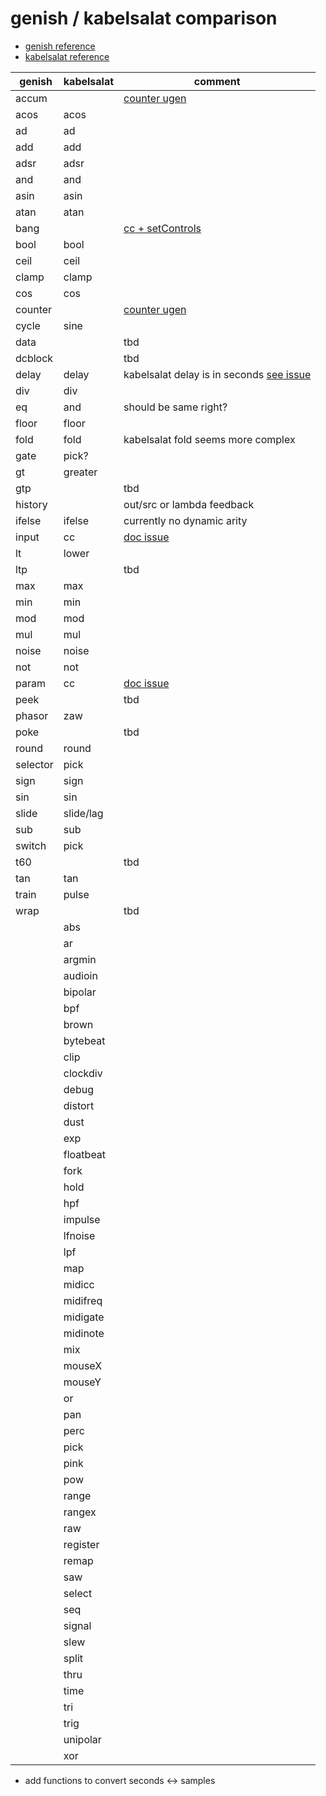 # genish / kabelsalat comparison

- [genish reference](https://www.charlie-roberts.com/genish/docs/index.html)
- [kabelsalat reference](https://kabel.salat.dev/reference/)

|  genish  | kabelsalat | comment                                                                                       |
| -------- | ---------- | --------------------------------------------------------------------------------------------- |
| accum    |            | [counter ugen](https://github.com/felixroos/kabelsalat/issues/67)                             |
| acos     | acos       |                                                                                               |
| ad       | ad         |                                                                                               |
| add      | add        |                                                                                               |
| adsr     | adsr       |                                                                                               |
| and      | and        |                                                                                               |
| asin     | asin       |                                                                                               |
| atan     | atan       |                                                                                               |
| bang     |            | [cc + setControls](https://github.com/felixroos/kabelsalat/issues/66)                         |
| bool     | bool       |                                                                                               |
| ceil     | ceil       |                                                                                               |
| clamp    | clamp      |                                                                                               |
| cos      | cos        |                                                                                               |
| counter  |            | [counter ugen](https://github.com/felixroos/kabelsalat/issues/67)                             |
| cycle    | sine       |                                                                                               |
| data     |            | tbd                                                                                           |
| dcblock  |            | tbd                                                                                           |
| delay    | delay      | kabelsalat delay is in seconds [see issue](https://github.com/felixroos/kabelsalat/issues/68) |
| div      | div        |                                                                                               |
| eq       | and        | should be same right?                                                                         |
| floor    | floor      |                                                                                               |
| fold     | fold       | kabelsalat fold seems more complex                                                            |
| gate     | pick?      |                                                                                               |
| gt       | greater    |                                                                                               |
| gtp      |            | tbd                                                                                           |
| history  |            | out/src or lambda feedback                                                                    |
| ifelse   | ifelse     | currently no dynamic arity                                                                    |
| input    | cc         | [doc issue](https://github.com/felixroos/kabelsalat/issues/69)                                |
| lt       | lower      |                                                                                               |
| ltp      |            | tbd                                                                                           |
| max      | max        |                                                                                               |
| min      | min        |                                                                                               |
| mod      | mod        |                                                                                               |
| mul      | mul        |                                                                                               |
| noise    | noise      |                                                                                               |
| not      | not        |                                                                                               |
| param    | cc         | [doc issue](https://github.com/felixroos/kabelsalat/issues/69)                                |
| peek     |            | tbd                                                                                           |
| phasor   | zaw        |                                                                                               |
| poke     |            | tbd                                                                                           |
| round    | round      |                                                                                               |
| selector | pick       |                                                                                               |
| sign     | sign       |                                                                                               |
| sin      | sin        |                                                                                               |
| slide    | slide/lag  |                                                                                               |
| sub      | sub        |                                                                                               |
| switch   | pick       |                                                                                               |
| t60      |            | tbd                                                                                           |
| tan      | tan        |                                                                                               |
| train    | pulse      |                                                                                               |
| wrap     |            | tbd                                                                                           |
|          | abs        |                                                                                               |
|          | ar         |                                                                                               |
|          | argmin     |                                                                                               |
|          | audioin    |                                                                                               |
|          | bipolar    |                                                                                               |
|          | bpf        |                                                                                               |
|          | brown      |                                                                                               |
|          | bytebeat   |                                                                                               |
|          | clip       |                                                                                               |
|          | clockdiv   |                                                                                               |
|          | debug      |                                                                                               |
|          | distort    |                                                                                               |
|          | dust       |                                                                                               |
|          | exp        |                                                                                               |
|          | floatbeat  |                                                                                               |
|          | fork       |                                                                                               |
|          | hold       |                                                                                               |
|          | hpf        |                                                                                               |
|          | impulse    |                                                                                               |
|          | lfnoise    |                                                                                               |
|          | lpf        |                                                                                               |
|          | map        |                                                                                               |
|          | midicc     |                                                                                               |
|          | midifreq   |                                                                                               |
|          | midigate   |                                                                                               |
|          | midinote   |                                                                                               |
|          | mix        |                                                                                               |
|          | mouseX     |                                                                                               |
|          | mouseY     |                                                                                               |
|          | or         |                                                                                               |
|          | pan        |                                                                                               |
|          | perc       |                                                                                               |
|          | pick       |                                                                                               |
|          | pink       |                                                                                               |
|          | pow        |                                                                                               |
|          | range      |                                                                                               |
|          | rangex     |                                                                                               |
|          | raw        |                                                                                               |
|          | register   |                                                                                               |
|          | remap      |                                                                                               |
|          | saw        |                                                                                               |
|          | select     |                                                                                               |
|          | seq        |                                                                                               |
|          | signal     |                                                                                               |
|          | slew       |                                                                                               |
|          | split      |                                                                                               |
|          | thru       |                                                                                               |
|          | time       |                                                                                               |
|          | tri        |                                                                                               |
|          | trig       |                                                                                               |
|          | unipolar   |                                                                                               |
|          | xor        |                                                                                               |

- add functions to convert seconds <-> samples
